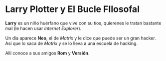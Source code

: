 
# Larry Plotter y El Bucle FIlosofal

**Larry** es un niño huérfano que vive con su tíos,
quierenes le tratan bastante mal (le hacen usar *Internet Explorer*).

Un día aparece **Neo**, el de *Matrix* y le dice que puede ser un gran hacker.
Así que lo saca de *Matrix* y se lo lleva a una escuela de hacking.

Allí conoce a sus amigos **Rom** y **Versión**.
